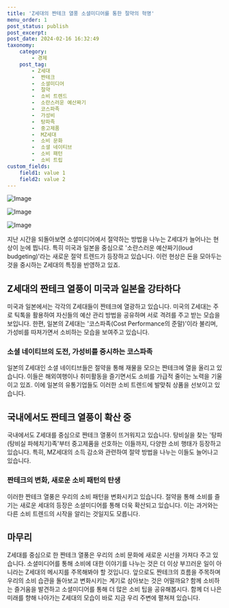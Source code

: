 ```yaml
---
title: 'Z세대의 짠테크 열풍 소셜미디어를 통한 절약의 혁명'
menu_order: 1
post_status: publish
post_excerpt: 
post_date: 2024-02-16 16:32:49
taxonomy:
    category:
        - 경제
    post_tag:
        - Z세대
        -  짠테크
        -  소셜미디어
        -  절약
        -  소비 트렌드
        -  소란스러운 예산짜기
        -  코스파족
        -  가성비
        -  탕파족
        -  중고제품
        -  MZ세대
        -  소비 문화
        -  소셜 네이티브
        -  소비 패턴
        -  소비 트립
custom_fields:
    field1: value 1
    field2: value 2
---
```


![Image](https://imgnews.pstatic.net/image/023/2024/02/10/0003816041_001_20240210221401061.jpg?type=w647)

![Image](https://imgnews.pstatic.net/image/023/2024/02/10/0003816041_002_20240210221401104.jpg?type=w647)

![Image](https://imgnews.pstatic.net/image/023/2024/02/10/0003816041_003_20240210221401153.jpeg?type=w647)

지난 시간을 되돌아보면 소셜미디어에서 절약하는 방법을 나누는 Z세대가 늘어나는 현상이 눈에 띕니다. 특히 미국과 일본을 중심으로 '소란스러운 예산짜기(loud budgeting)'라는 새로운 절약 트렌드가 등장하고 있습니다. 이런 현상은 돈을 모아두는 것을 중시하는 Z세대의 특징을 반영하고 있죠.
## Z세대의 짠테크 열풍이 미국과 일본을 강타하다
미국과 일본에서는 각각의 Z세대들이 짠테크에 열광하고 있습니다. 미국의 Z세대는 주로 틱톡을 활용하여 자신들의 예산 관리 방법을 공유하며 서로 격려를 주고 받는 모습을 보입니다. 한편, 일본의 Z세대는 '코스파족(Cost Performance의 준말)'이라 불리며, 가성비를 따져가면서 소비하는 모습을 보여주고 있습니다.
### 소셜 네이티브의 도전, 가성비를 중시하는 코스파족
일본의 Z세대인 소셜 네이티브들은 절약을 통해 재물을 모으는 짠테크에 열을 올리고 있습니다. 이들은 해외여행이나 취미활동을 즐기면서도 소비를 가급적 줄이는 노력을 기울이고 있죠. 이에 일본의 유통기업들도 이러한 소비 트렌드에 발맞춰 상품을 선보이고 있습니다.
## 국내에서도 짠테크 열풍이 확산 중
국내에서도 Z세대를 중심으로 짠테크 열풍이 뜨거워지고 있습니다. 탕비실을 찾는 '탕파(탕비실 파헤치기)족'부터 중고제품을 선호하는 이들까지, 다양한 소비 행태가 등장하고 있습니다. 특히, MZ세대의 소득 감소와 관련하여 절약 방법을 나누는 이들도 늘어나고 있습니다.
### 짠테크의 변화, 새로운 소비 패턴의 탄생
이러한 짠테크 열풍은 우리의 소비 패턴을 변화시키고 있습니다. 절약을 통해 소비를 즐기는 새로운 세대의 등장은 소셜미디어를 통해 더욱 확산되고 있습니다. 이는 과거와는 다른 소비 트렌드의 시작을 알리는 것일지도 모릅니다.
## 마무리
Z세대를 중심으로 한 짠테크 열풍은 우리의 소비 문화에 새로운 시선을 가져다 주고 있습니다. 소셜미디어를 통해 소비에 대한 이야기를 나누는 것은 더 이상 부끄러운 일이 아니라는 Z세대의 메시지를 주목해봐야 할 것입니다. 앞으로도 짠테크의 흐름을 주목하며 우리의 소비 습관을 돌아보고 변화시키는 계기로 삼아보는 것은 어떨까요? 함께 소비하는 즐거움을 발견하고 소셜미디어를 통해 더 많은 소비 팁을 공유해봅시다. 함께 더 나은 미래를 향해 나아가는 Z세대의 모습이 바로 지금 우리 주변에 펼쳐져 있습니다.
